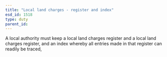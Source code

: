 ```yaml
---
title: "Local land charges - register and index"
esd_id: 1518
type: duty
parent_id:  
---
```


A local authority must keep a local land charges register and a local land charges register, and an index whereby all entries made in that register can readily be traced,


